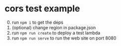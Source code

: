 # cors test example

0. run `npm i` to get the deps
1. (optional) change region in package.json
2. run `npm run create` to deploy a test lambda
3. run `npm run serve` to run the web site on port 8080
